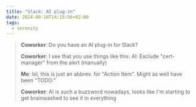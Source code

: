 ```yaml
---
title: "Slack: AI plug-in"
date: 2024-09-18T14:15:56+02:00
tags:
  - serenity
---
```


> **Coworker**: Do you have an AI plug-in for Slack?
>
> **Coworker**: I see that you use things like this: AI: Exclude "cert-manager" from the alert (manually)
>
> **Me**: lol, this is just an abbrev. for "Action Item". Might as well have been "TODO:"
>
> **Coworker**: AI is such a buzzword nowadays, looks like I'm starting to get brainwashed to see it in everything
